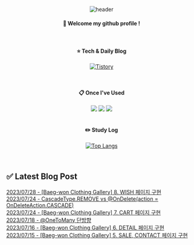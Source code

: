 
<div align="center"> 

![header](https://capsule-render.vercel.app/api?type=waving&color=000000&height=150&section=header&text=Baeg-won&fontColor=ffffff&fontSize=70&animation=fadeIn&fontAlignY=55&desc=%20&descAlignY=62&descAlign=62)
  
####  :wave: Welcome my github profile !
  
<br/>

####  :star: Tech & Daily Blog
<a href="https://daegwonkim.tistory.com/"><img alt="Tistory" src ="https://img.shields.io/badge/Tistory-white.svg?&style=for-the-badge"/></a>

<br/>
  
####  :clipboard: Once I've Used
<img src="https://img.shields.io/badge/JAVA-007396?style=for-the-badge&logo=Java&logoColor=white">
<img src="https://img.shields.io/badge/Spring-6DB33F?style=for-the-badge&logo=Spring&logoColor=white">
<img src="https://img.shields.io/badge/MySQL-4479A1?style=for-the-badge&logo=MySQL&logoColor=white">

<br/>
<br/>

#### :pencil2: Study Log
[![Top Langs](https://github-readme-stats.vercel.app/api/top-langs/?username=Baeg-won&layout=compact&show_icons=true)](https://github.com/anuraghazra/github-readme-stats)

</div>

<br/>

## ✅ Latest Blog Post

[2023/07/28 - [Baeg-won Clothing Gallery] 8. WISH 페이지 구현](https://daegwonkim.tistory.com/467) <br/>
[2023/07/24 - CascadeType.REMOVE vs @OnDelete(action = OnDeleteAction.CASCADE)](https://daegwonkim.tistory.com/466) <br/>
[2023/07/24 - [Baeg-won Clothing Gallery] 7. CART 페이지 구현](https://daegwonkim.tistory.com/465) <br/>
[2023/07/18 - @OneToMany 단방향](https://daegwonkim.tistory.com/464) <br/>
[2023/07/16 - [Baeg-won Clothing Gallery] 6. DETAIL 페이지 구현](https://daegwonkim.tistory.com/463) <br/>
[2023/07/15 - [Baeg-won Clothing Gallery] 5. SALE, CONTACT 페이지 구현](https://daegwonkim.tistory.com/462) <br/>
